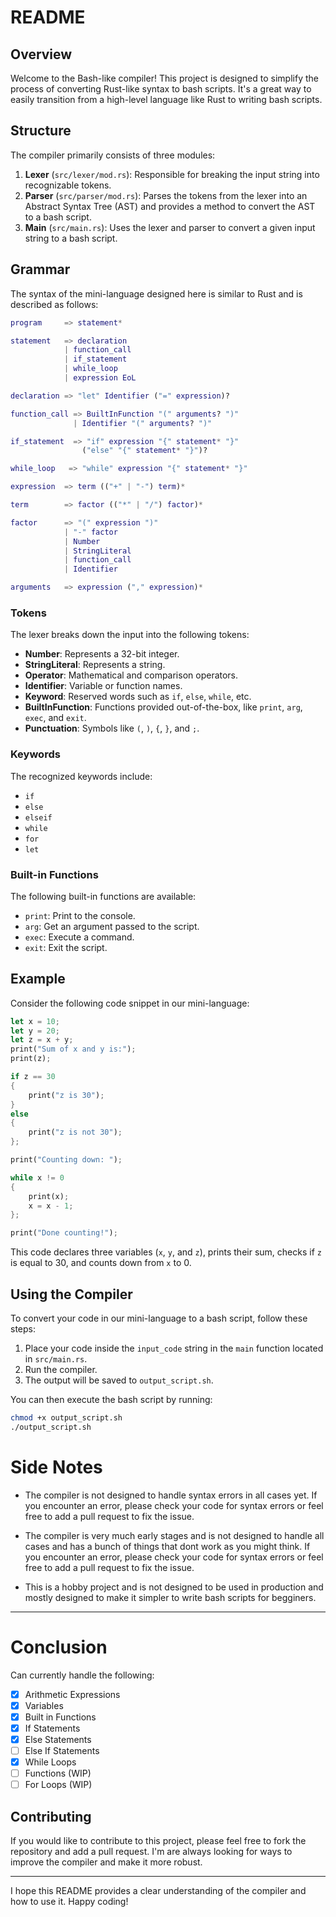 
# README

## Overview

Welcome to the Bash-like compiler! This project is designed to simplify the process of converting Rust-like syntax to bash scripts. It's a great way to easily transition from a high-level language like Rust to writing bash scripts.

## Structure

The compiler primarily consists of three modules:

1. **Lexer** (`src/lexer/mod.rs`): Responsible for breaking the input string into recognizable tokens.
2. **Parser** (`src/parser/mod.rs`): Parses the tokens from the lexer into an Abstract Syntax Tree (AST) and provides a method to convert the AST to a bash script.
3. **Main** (`src/main.rs`): Uses the lexer and parser to convert a given input string to a bash script.

## Grammar

The syntax of the mini-language designed here is similar to Rust and is described as follows:

```m
program     => statement*

statement   => declaration
            | function_call
            | if_statement
            | while_loop
            | expression EoL

declaration => "let" Identifier ("=" expression)?

function_call => BuiltInFunction "(" arguments? ")"
              | Identifier "(" arguments? ")"

if_statement  => "if" expression "{" statement* "}"
                ("else" "{" statement* "}")?

while_loop   => "while" expression "{" statement* "}"

expression  => term (("+" | "-") term)*

term        => factor (("*" | "/") factor)*

factor      => "(" expression ")"
            | "-" factor
            | Number
            | StringLiteral
            | function_call
            | Identifier

arguments   => expression ("," expression)*
```

### Tokens

The lexer breaks down the input into the following tokens:

- **Number**: Represents a 32-bit integer.
- **StringLiteral**: Represents a string.
- **Operator**: Mathematical and comparison operators.
- **Identifier**: Variable or function names.
- **Keyword**: Reserved words such as `if`, `else`, `while`, etc.
- **BuiltInFunction**: Functions provided out-of-the-box, like `print`, `arg`, `exec`, and `exit`.
- **Punctuation**: Symbols like `(`, `)`, `{`, `}`, and `;`.

### Keywords

The recognized keywords include:

- `if`
- `else`
- `elseif`
- `while`
- `for`
- `let`

### Built-in Functions

The following built-in functions are available:

- `print`: Print to the console.
- `arg`: Get an argument passed to the script.
- `exec`: Execute a command.
- `exit`: Exit the script.

## Example

Consider the following code snippet in our mini-language:

```rust
let x = 10;
let y = 20;
let z = x + y;
print("Sum of x and y is:");
print(z);

if z == 30
{
    print("z is 30");
}
else
{
    print("z is not 30");
};

print("Counting down: ");

while x != 0
{
    print(x);
    x = x - 1;
};

print("Done counting!");
```

This code declares three variables (`x`, `y`, and `z`), prints their sum, checks if `z` is equal to 30, and counts down from `x` to 0.

## Using the Compiler

To convert your code in our mini-language to a bash script, follow these steps:

1. Place your code inside the `input_code` string in the `main` function located in `src/main.rs`.
2. Run the compiler.
3. The output will be saved to `output_script.sh`.

You can then execute the bash script by running:

```bash
chmod +x output_script.sh
./output_script.sh
```

# Side Notes

- The compiler is not designed to handle syntax errors in all cases yet. If you encounter an error, please check your code for syntax errors or feel free to add a pull request to fix the issue.

- The compiler is very much early stages and is not designed to handle all cases and has a bunch of things that dont work as you might think. If you encounter an error, please check your code for syntax errors or feel free to add a pull request to fix the issue.

- This is a hobby project and is not designed to be used in production and mostly designed to make it simpler to write bash scripts for begginers.

---

# Conclusion

Can currently handle the following:
- [x] Arithmetic Expressions
- [x] Variables
- [x] Built in Functions
- [x] If Statements
- [x] Else Statements
- [ ] Else If Statements
- [x] While Loops
- [ ] Functions (WIP)
- [ ] For Loops (WIP)

## Contributing

If you would like to contribute to this project, please feel free to fork the repository and add a pull request. I'm are always looking for ways to improve the compiler and make it more robust.

---

I hope this README provides a clear understanding of the compiler and how to use it. Happy coding!
